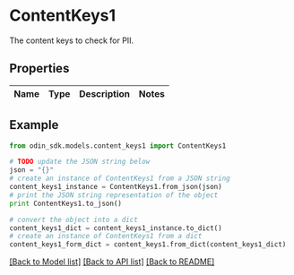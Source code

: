 # ContentKeys1

The content keys to check for PII.

## Properties

Name | Type | Description | Notes
------------ | ------------- | ------------- | -------------

## Example

```python
from odin_sdk.models.content_keys1 import ContentKeys1

# TODO update the JSON string below
json = "{}"
# create an instance of ContentKeys1 from a JSON string
content_keys1_instance = ContentKeys1.from_json(json)
# print the JSON string representation of the object
print ContentKeys1.to_json()

# convert the object into a dict
content_keys1_dict = content_keys1_instance.to_dict()
# create an instance of ContentKeys1 from a dict
content_keys1_form_dict = content_keys1.from_dict(content_keys1_dict)
```
[[Back to Model list]](../README.md#documentation-for-models) [[Back to API list]](../README.md#documentation-for-api-endpoints) [[Back to README]](../README.md)


